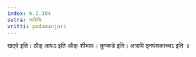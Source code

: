 ```yaml
---
index: 6.1.104
sutra: नादिचि
vritti: padamanjari
---
```


 खट्वे इति। ठौङ् आपःऽ इति औङ्ः शीभावः। कुण्कडे इति। अत्रापि ठ्नपंसकाच्चऽ इति ॥
